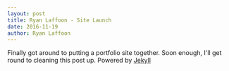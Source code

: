 ```yaml
---
layout: post
title: Ryan Laffoon - Site Launch
date: 2016-11-19
author: Ryan Laffoon
---
```

Finally got around to putting a portfolio site together. Soon enough, I'll get round to cleaning this post up.
Powered by [Jekyll](http://jekyllrb.com)